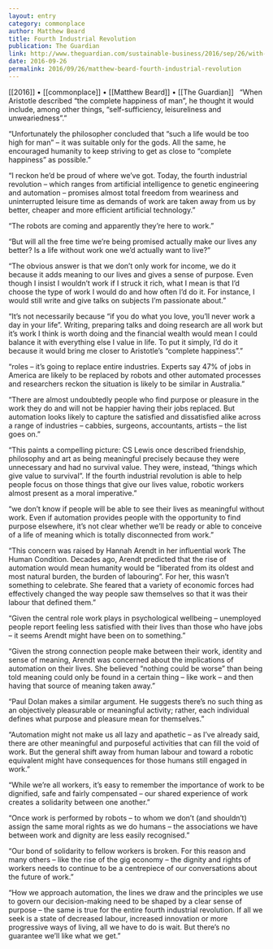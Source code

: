 ```yaml
---
layout: entry
category: commonplace
author: Matthew Beard
title: Fourth Industrial Revolution
publication: The Guardian
link: http://www.theguardian.com/sustainable-business/2016/sep/26/with-robots-is-a-life-without-work-one-wed-want-to-live
date: 2016-09-26
permalink: 2016/09/26/matthew-beard-fourth-industrial-revolution
---
```


[[2016]] • [[commonplace]] • [[Matthew Beard]] • [[The Guardian]]
 
“When Aristotle described “the complete happiness of man”, he thought it would include, among other things, “self-sufficiency, leisureliness and unweariedness”.”

“Unfortunately the philosopher concluded that “such a life would be too high for man” – it was suitable only for the gods. All the same, he encouraged humanity to keep striving to get as close to “complete happiness” as possible.”

“I reckon he’d be proud of where we’ve got. Today, the fourth industrial revolution – which ranges from artificial intelligence to genetic engineering and automation – promises almost total freedom from weariness and uninterrupted leisure time as demands of work are taken away from us by better, cheaper and more efficient artificial technology.”

“The robots are coming and apparently they’re here to work.”

“But will all the free time we’re being promised actually make our lives any better? Is a life without work one we’d actually want to live?”

“The obvious answer is that we don’t only work for income, we do it because it adds meaning to our lives and gives a sense of purpose. Even though I insist I wouldn’t work if I struck it rich, what I mean is that I’d choose the type of work I would do and how often I’d do it. For instance, I would still write and give talks on subjects I’m passionate about.”

“It’s not necessarily because “if you do what you love, you’ll never work a day in your life”. Writing, preparing talks and doing research are all work but it’s work I think is worth doing and the financial wealth would mean I could balance it with everything else I value in life. To put it simply, I’d do it because it would bring me closer to Aristotle’s “complete happiness”.”

“roles – it’s going to replace entire industries. Experts say 47% of jobs in America are likely to be replaced by robots and other automated processes and researchers reckon the situation is likely to be similar in Australia.”

“There are almost undoubtedly people who find purpose or pleasure in the work they do and will not be happier having their jobs replaced. But automation looks likely to capture the satisfied and dissatisfied alike across a range of industries – cabbies, surgeons, accountants, artists – the list goes on.”

“This paints a compelling picture: CS Lewis once described friendship, philosophy and art as being meaningful precisely because they were unnecessary and had no survival value. They were, instead, “things which give value to survival”. If the fourth industrial revolution is able to help people focus on those things that give our lives value, robotic workers almost present as a moral imperative.”

“we don’t know if people will be able to see their lives as meaningful without work. Even if automation provides people with the opportunity to find purpose elsewhere, it’s not clear whether we’ll be ready or able to conceive of a life of meaning which is totally disconnected from work.”

“This concern was raised by Hannah Arendt in her influential work The Human Condition. Decades ago, Arendt predicted that the rise of automation would mean humanity would be “liberated from its oldest and most natural burden, the burden of labouring”. For her, this wasn’t something to celebrate. She feared that a variety of economic forces had effectively changed the way people saw themselves so that it was their labour that defined them.”

“Given the central role work plays in psychological wellbeing – unemployed people report feeling less satisfied with their lives than those who have jobs – it seems Arendt might have been on to something.”

“Given the strong connection people make between their work, identity and sense of meaning, Arendt was concerned about the implications of automation on their lives. She believed “nothing could be worse” than being told meaning could only be found in a certain thing – like work – and then having that source of meaning taken away.”

“Paul Dolan makes a similar argument. He suggests there’s no such thing as an objectively pleasurable or meaningful activity; rather, each individual defines what purpose and pleasure mean for themselves.”

“Automation might not make us all lazy and apathetic – as I’ve already said, there are other meaningful and purposeful activities that can fill the void of work. But the general shift away from human labour and toward a robotic equivalent might have consequences for those humans still engaged in work.”

“While we’re all workers, it’s easy to remember the importance of work to be dignified, safe and fairly compensated – our shared experience of work creates a solidarity between one another.”

“Once work is performed by robots – to whom we don’t (and shouldn’t) assign the same moral rights as we do humans – the associations we have between work and dignity are less easily recognised.”

“Our bond of solidarity to fellow workers is broken. For this reason and many others – like the rise of the gig economy – the dignity and rights of workers needs to continue to be a centrepiece of our conversations about the future of work.”

“How we approach automation, the lines we draw and the principles we use to govern our decision-making need to be shaped by a clear sense of purpose – the same is true for the entire fourth industrial revolution. If all we seek is a state of decreased labour, increased innovation or more progressive ways of living, all we have to do is wait. But there’s no guarantee we’ll like what we get.”

